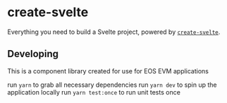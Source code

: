 # create-svelte

Everything you need to build a Svelte project, powered by [`create-svelte`](https://github.com/sveltejs/kit/tree/master/packages/create-svelte).

## Developing

This is a component library created for use for EOS EVM applications

run `yarn` to grab all necessary dependencies
run `yarn dev` to spin up the application locally
run `yarn test:once` to run unit tests once
